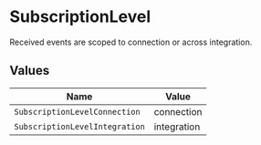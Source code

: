 # SubscriptionLevel

Received events are scoped to connection or across integration.


## Values

| Name                           | Value                          |
| ------------------------------ | ------------------------------ |
| `SubscriptionLevelConnection`  | connection                     |
| `SubscriptionLevelIntegration` | integration                    |